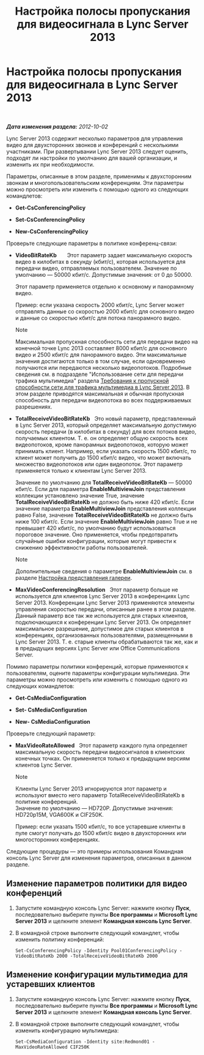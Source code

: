 ﻿---
title: Настройка полосы пропускания для видеосигнала в Lync Server 2013
TOCTitle: Настройка полосы пропускания для видеосигнала в Lync Server 2013
ms:assetid: 446bed91-b26f-4ab2-b2f5-36e6810b405b
ms:mtpsurl: https://technet.microsoft.com/ru-ru/library/JJ204842(v=OCS.15)
ms:contentKeyID: 49309612
ms.date: 05/19/2016
mtps_version: v=OCS.15
ms.translationtype: HT
---

# Настройка полосы пропускания для видеосигнала в Lync Server 2013

 

_**Дата изменения раздела:** 2012-10-02_

Lync Server 2013 содержит несколько параметров для управления видео для двухсторонних звонков и конференций с несколькими участниками. При развертывании Lync Server 2013 следует оценить, подходят ли настройки по умолчанию для вашей организации, и изменить их при необходимости.

Параметры, описанные в этом разделе, применимы к двухсторонним звонкам и многопользовательским конференциям. Эти параметры можно просмотреть или изменить с помощью одного из следующих командлетов:

  - **Get-CsConferencingPolicy**

  - **Set-CsConferencingPolicy**

  - **New-CsConferencingPolicy**

Проверьте следующие параметры в политике конференц-связи:

  - **VideoBitRateKb**       Этот параметр задает максимальную скорость видео в килобитах в секунду (кбит/с), которая используется для передачи видео, отправляемых пользователем. Значение по умолчанию — 50000 кбит/с. Допустимые значения: от 0 до 50000.
    
    Этот параметр применяется отдельно к основному и панорамному видео.
    
    Пример: если указана скорость 2000 кбит/с, Lync Server может отправлять данные со скоростью 2000 кбит/с для основного видео и данные со скоростью кбит/с для потока панорамного видео.
    
    > [!NOTE]  
    > Максимальная пропускная способность сети для передачи видео на конечной точке Lync 2013 составляет 8000 кбит/с для основного видео и 2500 кбит/с для панорамного видео. Эти максимальные значения достигаются только в том случае, если одновременно получаются или передаются несколько видеопотоков. Подробные сведения см. в подразделе &quot;Использование сети для передачи трафика мультимедиа&quot; раздела <a href="lync-server-2013-network-bandwidth-requirements-for-media-traffic.md">Требования к пропускной способности сети для трафика мультимедиа в Lync Server 2013</a>. В этом разделе приводятся максимальная и обычная пропускная способность для передачи видеопотока во всех поддерживаемых разрешениях.

  - **TotalReceiveVideoBitRateKb**   Это новый параметр, представленный в Lync Server 2013, который определяет максимальную допустимую скорость передачи (в килобитах в секунду) для всех потоков видео, получаемых клиентом. Т. е. он определяет общую скорость всех видеопотоков, кроме панорамных видеопотоков, которую может принимать клиент. Например, если указать скорость 1500 кбит/с, то клиент может получить до 1500 кбит/с видео, что может включать множество видеопотоков или один видеопоток. Этот параметр применяется только к клиентам Lync Server 2013.
    
    Значение по умолчанию для **TotalReceiveVideoBitRateKb** — 50000 кбит/с. Если для параметра **EnableMultiviewJoin** представления коллекции установлено значение True, значение **TotalReceiveVideoBitRateKb** не должно быть ниже 420 кбит/с. Если значение параметра **EnableMultiviewJoin** представления коллекции равно False, значение **TotalReceiveVideoBitRateKb** не должно быть ниже 100 кбит/с. Если значение **EnableMultiviewJoin** равно True и не превышает 420 кбит/с, по умолчанию будут использоваться пороговое значение. Оно применяется, чтобы предотвратить случайные ошибки конфигурации, которые могут привести к снижению эффективности работы пользователей.
    
    > [!NOTE]  
    > Дополнительные сведения о параметре <strong>EnableMultiviewJoin</strong> см. в разделе <a href="lync-server-2013-configuring-gallery-view.md">Настройка представления галереи</a>.

  - **MaxVideoConferencingResolution**   Этот параметр больше не используется для клиентов Lync Server 2013 в конференциях Lync Server 2013. Конференции Lync Server 2013 применяются элементы управления скоростью передачи, описанные ранее в этом разделе. Данный параметр все так же используется для старых клиентов, подключающихся к конференции Lync Server 2013. Он определяет максимальное разрешение, допустимое для старых клиентов в конференциях, организованных пользователями, размещенными в Lync Server 2013. Т. е. старые клиенты обрабатываются так же, как и в предыдущих версиях Lync Server или Office Communications Server.

Помимо параметры политики конференций, которые применяются к пользователям, оцените параметры конфигурации мультимедиа. Эти параметры можно просмотреть или изменить с помощью одного из следующих командлетов:

  - **Get-CsMediaConfiguration**

  - **Set- CsMediaConfiguration**

  - **New- CsMediaConfiguration**

Проверьте следующий параметр:

  - **MaxVideoRateAllowed**   Этот параметр каждого пула определяет максимальную скорость передачи видеосигналов в клиентских конечных точках. Он применяется только к предыдущим версиям клиентов Lync Server.
    
    > [!NOTE]  
    > Клиенты Lync Server 2013 игнорируются этот параметр и используют вместо него параметр TotalReceiveVideoBitRateKb в политике конференций.    
    Значение по умолчанию — HD720P. Допустимые значения: HD720p15M, VGA600K и CIF250K.
    
    Пример: если указать 1500 кбит/с, то все устаревшие клиенты в пуле смогут получать до 1500 кбит/с видео в двухсторонних или многосторонних конференциях.

Следующие процедуры — это примеры использования Командная консоль Lync Server для изменения параметров, описанных в данном разделе.

## Изменение параметров политики для видео конференций

1.  Запустите командную консоль Lync Server: нажмите кнопку **Пуск**, последовательно выберите пункты **Все программы** и **Microsoft Lync Server 2013** и щелкните элемент **Командная консоль Lync Server**.

2.  В командной строке выполните следующий командлет, чтобы изменить политику конференций:
    
        Set-CsConferencingPolicy -Identity Pool01ConferencingPolicy -VideoBitRateKb 2000 -TotalReceiveVideoBitRateKb 2000 

## Изменение конфигурации мультимедиа для устаревших клиентов

1.  Запустите командную консоль Lync Server: нажмите кнопку **Пуск**, последовательно выберите пункты **Все программы** и **Microsoft Lync Server 2013** и щелкните элемент **Командная консоль Lync Server**.

2.  В командной строке выполните следующий командлет, чтобы изменить конфигурацию мультимедиа:
    
        Set-CsMediaConfiguration -Identity site:Redmond01 -MaxVideoRateAllowed CIF250K

